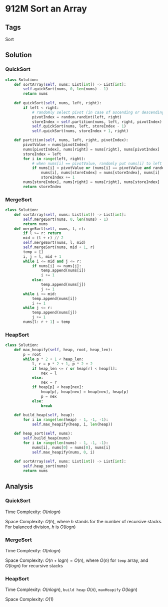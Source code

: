# 912M Sort an Array

## Tags

Sort

## Solution

### QuickSort

```python
class Solution:
    def sortArray(self, nums: List[int]) -> List[int]:
        self.quickSort(nums, 0, len(nums) - 1)
        return nums
    
    def quickSort(self, nums, left, right):
        if left < right:
            # randomly select pivot (in case of ascending or descending ording testing sample)
            pivotIndex = random.randint(left, right)
            storeIndex = self.partition(nums, left, right, pivotIndex)
            self.quickSort(nums, left, storeIndex - 1)
            self.quickSort(nums, storeIndex + 1, right)

    def partition(self, nums, left, right, pivotIndex):
        pivotValue = nums[pivotIndex]
        nums[pivotIndex], nums[right] = nums[right], nums[pivotIndex]
        storeIndex = left
        for i in range(left, right):
            # when nums[i] == pivotValue, randomly put nums[i] to left or right side of pivot (in case of [2,2,2,...,2,2] testing sample)
            if nums[i] < pivotValue or (nums[i] == pivotValue and random.random() < 0.5):
                nums[i], nums[storeIndex] = nums[storeIndex], nums[i]
                storeIndex += 1
        nums[storeIndex], nums[right] = nums[right], nums[storeIndex]
        return storeIndex
```

### MergeSort

```python
class Solution:
    def sortArray(self, nums: List[int]) -> List[int]:
        self.mergeSort(nums, 0, len(nums) - 1)
        return nums
    def mergeSort(self, nums, l, r):
        if l >= r: return
        mid = (l + r) // 2
        self.mergeSort(nums, l, mid)
        self.mergeSort(nums, mid + 1, r)
        temp = []
        i, j = l, mid + 1
        while i <= mid and j <= r:
            if nums[i] <= nums[j]:
                temp.append(nums[i])
                i += 1
            else:
                temp.append(nums[j])
                j += 1
        while i <= mid:
            temp.append(nums[i])
            i += 1
        while j <= r:
            temp.append(nums[j])
            j += 1
        nums[l: r + 1] = temp
```

### HeapSort

```python
class Solution:
    def max_heapify(self, heap, root, heap_len):
        p = root
        while p * 2 + 1 < heap_len:
            l, r = p * 2 + 1, p * 2 + 2
            if heap_len <= r or heap[r] < heap[l]:
                nex = l
            else:
                nex = r
            if heap[p] < heap[nex]:
                heap[p], heap[nex] = heap[nex], heap[p]
                p = nex
            else:
                break
        
    def build_heap(self, heap):
        for i in range(len(heap) - 1, -1, -1):
            self.max_heapify(heap, i, len(heap))

    def heap_sort(self, nums):
        self.build_heap(nums)
        for i in range(len(nums) - 1, -1, -1):
            nums[i], nums[0] = nums[0], nums[i]
            self.max_heapify(nums, 0, i)
            
    def sortArray(self, nums: List[int]) -> List[int]:
        self.heap_sort(nums)
        return nums
```

## Analysis

### QuickSort

Time Complexity: $O(nlogn)$

Space Complexity: $O(h)$, where $h$ stands for the number of recursive stacks. For balanced division, $h$ is $O(logn)$

### MergeSort

Time Complexity: $O(nlogn)$

Space Complexity: $O(n+logn)=O(n)$, where $O(n)$ for `temp` array, and $O(logn)$ for recursive stacks

### HeapSort

Time Complexity: $O(nlogn)$, `build heap` $O(n)$, `maxHeapify` $O(logn)$

Space Complexity: $O(1)$